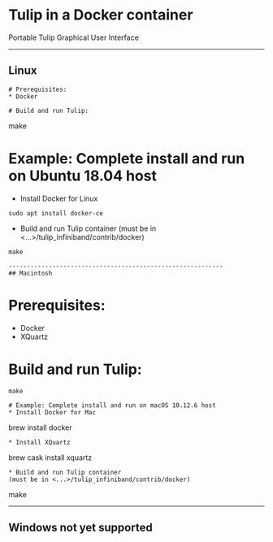 # Tulip in a Docker container
Portable Tulip Graphical User Interface

-----------------------------------------------------------
## Linux
```
# Prerequisites:
* Docker 

# Build and run Tulip:
```
make

# Example: Complete install and run on Ubuntu 18.04 host
* Install Docker for Linux
```
sudo apt install docker-ce
```
* Build and run Tulip container 
(must be in <...>/tulip_infiniband/contrib/docker)
```
make

-----------------------------------------------------------
## Macintosh
```
# Prerequisites:
* Docker
* XQuartz

# Build and run Tulip: 
```
make

# Example: Complete install and run on macOS 10.12.6 host
* Install Docker for Mac
```
brew install docker
```
* Install XQuartz
```
brew cask install xquartz
```
* Build and run Tulip container
(must be in <...>/tulip_infiniband/contrib/docker)
```
make

-----------------------------------------------------------
## Windows not yet supported

